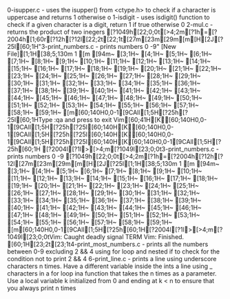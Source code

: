 0-isupper.c - uses the isupper() from <ctype.h> to check if a character is uppercase and returns 1 otherwise o
1-isdigit - uses isdigit() function to check if a given character is a digit, return 1 if true otherwise 0
2-mul.c - returns the product of two inegers
[?1049h[22;0;0t[>4;2m[?1h=[?2004h[1;60r[?12h[?12l[22;2t[22;1t[27m[23m[29m[m[H[2J[?25l[60;1H"3-print_numbers.c - prints numbers 0 -9" [New File][1;1H[38;5;130m  1 [m
[94m~                                                                                                                                                            [3;1H~                                                                                                                                                            [4;1H~                                                                                                                                                            [5;1H~                                                                                                                                                            [6;1H~                                                                                                                                                            [7;1H~                                                                                                                                                            [8;1H~                                                                                                                                                            [9;1H~                                                                                                                                                            [10;1H~                                                                                                                                                            [11;1H~                                                                                                                                                            [12;1H~                                                                                                                                                            [13;1H~                                                                                                                                                            [14;1H~                                                                                                                                                            [15;1H~                                                                                                                                                            [16;1H~                                                                                                                                                            [17;1H~                                                                                                                                                            [18;1H~                                                                                                                                                            [19;1H~                                                                                                                                                            [20;1H~                                                                                                                                                            [21;1H~                                                                                                                                                            [22;1H~                                                                                                                                                            [23;1H~                                                                                                                                                            [24;1H~                                                                                                                                                            [25;1H~                                                                                                                                                            [26;1H~                                                                                                                                                            [27;1H~                                                                                                                                                            [28;1H~                                                                                                                                                            [29;1H~                                                                                                                                                            [30;1H~                                                                                                                                                            [31;1H~                                                                                                                                                            [32;1H~                                                                                                                                                            [33;1H~                                                                                                                                                            [34;1H~                                                                                                                                                            [35;1H~                                                                                                                                                            [36;1H~                                                                                                                                                            [37;1H~                                                                                                                                                            [38;1H~                                                                                                                                                            [39;1H~                                                                                                                                                            [40;1H~                                                                                                                                                            [41;1H~                                                                                                                                                            [42;1H~                                                                                                                                                            [43;1H~                                                                                                                                                            [44;1H~                                                                                                                                                            [45;1H~                                                                                                                                                            [46;1H~                                                                                                                                                            [47;1H~                                                                                                                                                            [48;1H~                                                                                                                                                            [49;1H~                                                                                                                                                            [50;1H~                                                                                                                                                            [51;1H~                                                                                                                                                            [52;1H~                                                                                                                                                            [53;1H~                                                                                                                                                            [54;1H~                                                                                                                                                            [55;1H~                                                                                                                                                            [56;1H~                                                                                                                                                            [57;1H~                                                                                                                                                            [58;1H~                                                                                                                                                            [59;1H~                                                                                                                                                            [m[60;140H0,0-1[9CAll[1;5H[?25h[?25l[60;1HType  :qa  and press <Enter> to exit Vim[60;41H[K[60;140H0,0-1[9CAll[1;5H[?25h[?25l[60;140H[K[60;140H0,0-1[9CAll[1;5H[?25h[?25l[60;140H[K[60;140H0,0-1[9CAll[1;5H[?25h[?25l[60;140H[K[60;140H0,0-1[9CAll[1;5H[?25h[60;1H
[?2004l[?1l>[>4;m[?1049l[23;0;0t3-print_numbers.c - prints numbers 0 -9
[?1049h[22;0;0t[>4;2m[?1h=[?2004h[?12h[?12l[27m[23m[29m[m[H[2J[?25l[1;1H[38;5;130m  1 [m
[94m~                                                                                                                                                            [3;1H~                                                                                                                                                            [4;1H~                                                                                                                                                            [5;1H~                                                                                                                                                            [6;1H~                                                                                                                                                            [7;1H~                                                                                                                                                            [8;1H~                                                                                                                                                            [9;1H~                                                                                                                                                            [10;1H~                                                                                                                                                            [11;1H~                                                                                                                                                            [12;1H~                                                                                                                                                            [13;1H~                                                                                                                                                            [14;1H~                                                                                                                                                            [15;1H~                                                                                                                                                            [16;1H~                                                                                                                                                            [17;1H~                                                                                                                                                            [18;1H~                                                                                                                                                            [19;1H~                                                                                                                                                            [20;1H~                                                                                                                                                            [21;1H~                                                                                                                                                            [22;1H~                                                                                                                                                            [23;1H~                                                                                                                                                            [24;1H~                                                                                                                                                            [25;1H~                                                                                                                                                            [26;1H~                                                                                                                                                            [27;1H~                                                                                                                                                            [28;1H~                                                                                                                                                            [29;1H~                                                                                                                                                            [30;1H~                                                                                                                                                            [31;1H~                                                                                                                                                            [32;1H~                                                                                                                                                            [33;1H~                                                                                                                                                            [34;1H~                                                                                                                                                            [35;1H~                                                                                                                                                            [36;1H~                                                                                                                                                            [37;1H~                                                                                                                                                            [38;1H~                                                                                                                                                            [39;1H~                                                                                                                                                            [40;1H~                                                                                                                                                            [41;1H~                                                                                                                                                            [42;1H~                                                                                                                                                            [43;1H~                                                                                                                                                            [44;1H~                                                                                                                                                            [45;1H~                                                                                                                                                            [46;1H~                                                                                                                                                            [47;1H~                                                                                                                                                            [48;1H~                                                                                                                                                            [49;1H~                                                                                                                                                            [50;1H~                                                                                                                                                            [51;1H~                                                                                                                                                            [52;1H~                                                                                                                                                            [53;1H~                                                                                                                                                            [54;1H~                                                                                                                                                            [55;1H~                                                                                                                                                            [56;1H~                                                                                                                                                            [57;1H~                                                                                                                                                            [58;1H~                                                                                                                                                            [59;1H~                                                                                                                                                            [m[60;140H0,0-1[9CAll[1;5H[?25h[60;1H[?2004l[?1l>[>4;m[?1049l[23;0;0tVim: Caught deadly signal TERM
Vim: Finished.
[60;1H[23;2t[23;1t4-print_most_numbers.c - prints all the numbers between 0-9 excluding 2 && 4 using for loop and nested if to check for the condition not to print 2 && 4
6-print_line.c - prints a line using underscore characters n times. Have a different variable inside the ints a line using _ characters in a for loop ina function that takes the n times as a parameter. Use a local variable k initialized from 0 and ending at k < n to ensure that you always print n times
